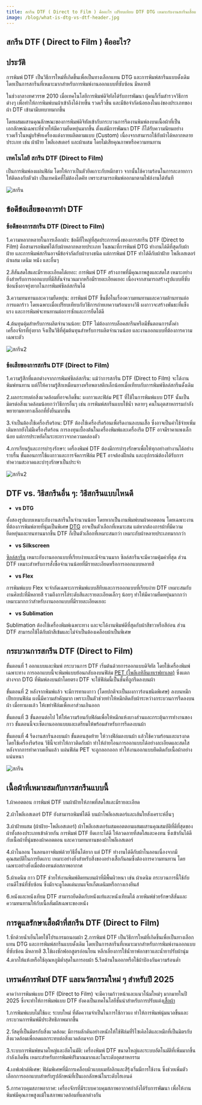 ```yaml
---
title: สกรีน DTF ( Direct to Film ) คืออะไร เปรียบเทียบ DTF DTG เหมาะกับงานสกรีนเสื้อแบบไหน?
image: /blog/what-is-dtg-vs-dtf-header.jpg
---
```

## สกรีน DTF ( Direct to Film ) คืออะไร?

## ประวัติ

การพิมพ์ DTF เป็นวิธีการใหม่ที่เกิดขึ้นเพื่อเป็นทางเลือกแทน DTG และการพิมพ์สกรีนแบบดั้งเดิม โดยเป็นการสกรีนที่เหมาะมากสำหรับการพิมพ์งานออกแบบที่ซับซ้อน มีหลายสี

ในช่วงกลางทศวรรษ 2010 เมื่อเทคโนโลยีการพิมพ์ดิจิทัลได้รับการพัฒนา ผู้คนก็เริ่มสำรวจวิธีการต่างๆ เพื่อทำให้การพิมพ์บนผ้าเข้าถึงได้ง่ายขึ้น รวดเร็วขึ้น และมีข้อจำกัดน้อยลงในแง่ของประเภทของผ้า DTF เข้ามามีบทบาทมากขึ้น

โดยผสมผสานคุณลักษณะของการพิมพ์ดิจิทัลเข้ากับกระบวนการรีดงานพิมพ์ลงบนเนื้อผ้าที่เป็นเอกลักษณ์เฉพาะที่ช่วยให้มีความยืดหยุ่นมากขึ้น ตั้งแต่มีการพัฒนา DTF ก็ได้รับความนิยมอย่างรวดเร็วในหมู่บริษัทเครื่องแต่งกายผลิตตามแบบ (Custom) เนื่องจากสามารถใช้กับผ้าได้หลากหลายประเภท เช่น ผ้าฝ้าย โพลีเอสเตอร์ และผ้าผสม โดยไม่เสียคุณภาพหรือความทนทาน

### เทคโนโลยี สกรีน DTF (Direct to Film)

เป็นการพิมพ์ลงแผ่นฟิล์ม โดยให้กาวเป็นตัวยึดเกาะกับหมึกขาว จากนั้นใช้ความร้อนในการละลายกาวให้ติดลงกับตัวผ้า เป็นเทคนิคที่ไม่ต้องไดคัท เพราะสามารถพิมพ์ออกมาตามไฟล์งานได้ทันที

![สกรีน](/blog/what-is-dtg-vs-dtf-1.jpg)

## ข้อดีข้อเสียของการทำ DTF

### ข้อดีของการสกรีน DTF (Direct to Film)

1.ความหลากหลายในการเลือกผ้า: ข้อดีที่ใหญ่ที่สุดประการหนึ่งของการสกรีน DTF (Direct to Film) คือสามารถพิมพ์ได้กับผ้าหลากหลายประเภท ในขณะที่การพิมพ์ DTG ทำงานได้ดีที่สุดกับผ้าฝ้าย และการพิมพ์สกรีนอาจมีข้อจำกัดกับผ้าบางชนิด แต่การพิมพ์ DTF ทำได้ดีกับผ้าฝ้าย โพลีเอสเตอร์ ผ้าผสม เดนิม หนัง และอื่นๆ

2.สีสันสดใสและมีรายละเอียดได้เยอะ: การพิมพ์ DTF สร้างภาพที่มีคุณภาพสูงและสดใส เหมาะอย่างยิ่งสำหรับการออกแบบที่มีสีสันจำนวนมากหรือมีรายละเอียดเยอะ เนื่องจากสามารถสร้างรูปแบบที่ซับซ้อนซึ่งอาจยุ่งยากในการพิมพ์ซิลล์สกรีนได้

3.ความทนทานและความยืดหยุ่น: การพิมพ์ DTF ขึ้นชื่อในเรื่องความทนทานและความต้านทานต่อการแตกร้าว โดยเฉพาะเมื่อเปรียบเทียบกับวิธีการถ่ายเทความร้อนบางวิธี ผงกาวจะสร้างพันธะที่แข็งแรง และการพิมพ์จะทนทานต่อการซักและการยืดได้ดี

4.ต้นทุนคุ้มสำหรับการผลิตจำนวนน้อย: DTF ไม่ต้องการบล็อคสกรีนหรือมีขั้นตอนการตั้งค่าเครื่องจักรที่ยุ่งยาก จึงเป็นวิธีที่คุ้มต้นทุนสำหรับการผลิตจำนวนน้อย และงานออกแบบที่ต้องการความเฉพาะตัว

![สกรีน2](/blog/what-is-dtg-vs-dtf-2.jpg)

### ข้อเสียของการสกรีน DTF (Direct to Film)

1.ความรู้สึกที่แตกต่างจากการพิมพ์ซิลล์สกรีน: แม้ว่าการสกรีน DTF (Direct to Film) จะได้งานพิมพ์ทนทาน แต่ก็ให้ความรู้สึกเหมือนยางหรือพลาสติกเล็กน้อยเมื่อเทียบกับการพิมพ์ซิลล์สกรีนดั้งเดิม

2.ผลกระทบต่อสิ่งแวดล้อมที่อาจเกิดขึ้น: ผงกาวและฟิล์ม PET ที่ใช้ในการพิมพ์แบบ DTF นั้นเป็นมิตรต่อสิ่งแวดล้อมน้อยกว่าวิธีการอื่นๆ เช่น การพิมพ์สกรีนแบบใช้น้ำ หลายๆ คนในอุตสาหกรรมกำลังพยายามหาทางเลือกที่ยั่งยืนมากขึ้น

3.จำเป็นต้องใช้เครื่องรีดร้อน: DTF ต้องใช้เครื่องรีดร้อนเพื่อรีดงานลงบนเสื้อ ซึ่งอาจเป็นค่าใช้จ่ายเพิ่มเติมหากยังไม่มีเครื่องรีดร้อน การลงทุนเบื้องต้นในเครื่องพิมพ์และเครื่องรีด DTF อาจมีราคาแพงเล็กน้อย แต่การประหยัดในระยะยาวจากความคล่องตัว

4.การเรียนรู้และการบำรุงรักษา: เครื่องพิมพ์ DTF ต้องมีการบำรุงรักษาเพื่อให้ทุกอย่างทำงานได้อย่างราบรื่น ขั้นตอนการใช้ผงกาวและการจัดการฟิล์ม PET อาจต้องฝึกฝน และอุปกรณ์ต้องได้รับการทำความสะอาดและบำรุงรักษาเป็นประจำ

![สกรีน2](/blog/what-is-dtg-vs-dtf-3.jpg)

## DTF vs. วิธีสกรีนอื่น ๆ: วิธีสกรีนแบบไหนดี

- **vs DTG**

ทั้งสองรูปแบบเหมาะกับงานสกรีนในจำนวนน้อย โดยหากเป็นงานพิมพ์บนผ้าคอตตอน โดยเฉพาะงานที่ต้องการพิมพ์ลายที่นุ่มเป็นพิเศษ [DTG](/what-is-dtg-vs-dtf)
 อาจเป็นตัวเลือกที่เหมาะสม แต่หากต้องการผ้าที่มีความยืดหยุ่นและทนทานมากขึ้น DTF ก็เป็นตัวเลือกที่เหมาะสมกว่า เหมาะกับผ้าหลายประเภทมากกว่า

 - **vs Silkscreen**

[ซิลล์สกรีน](/what-is-silks-creen) เหมาะกับงานออกแบบที่เรียบง่ายและมีจำนวนมาก ซิลล์สกรีนจะมีความคุ้มค่าที่สุด ส่วน DTF เหมาะสำหรับการสั่งซื้อจำนวนน้อยที่มีรายละเอียดหรือการออกแบบหลายสี

- **vs Flex**

การพิมพ์แบบ Flex จะจำกัดเฉพาะการพิมพ์แบบสีทึบและการออกแบบที่เรียบง่าย DTF เหมาะสมกับงานศิลปะที่มีหลายสี รวมถึงการไล่ระดับสีและรายละเอียดเล็กๆ น้อยๆ ทำให้มีความยืดหยุ่นมากกว่าเหมาะมากกว่าสำหรับงานออกแบบที่มีรายละเอียดเยอะ

- **vs Sublimation**

Sublimation ต้องใช้เครื่องพิมพ์เฉพาะทาง และจะได้งานพิมพ์ดีที่สุดกับผ้าสีขาวหรือสีอ่อน ส่วน DTF สามารถใช้ได้กับผ้าสีเข้มและไม่จำเป็นต้องเคลือบผ้าเป็นพิเศษ

## กระบวนการสกรีน DTF (Direct to Film)

ขั้นตอนที่ 1 ออกแบบและพิมพ์ กระบวนการ DTF เริ่มต้นด้วยการออกแบบดิจิทัล โดยใช้เครื่องพิมพ์เฉพาะทาง การออกแบบนี้จะพิมพ์แบบย้อนกลับลงบนฟิล์ม [PET (โพลีเอทิลีนเทเรฟทาเลต)](https://th.wikipedia.org/wiki/พอลิเอทิลินเทเรฟทาเลต)
 ซึ่งแตกต่างจาก DTG ที่พิมพ์ลงบนผ้าโดยตรง DTF จะใช้ฟิล์มนี้เป็นชั้นที่ถูกรีดลงบนผ้า

ขั้นตอนที่ 2 หลังจากพิมพ์แล้ว จะมีการทาผงกาว (โดยปกติจะเป็นผงกาวร้อนชนิดพิเศษ) ลงบนหมึกเปียกบนฟิล์ม ผงนี้มีความสำคัญมาก เพราะเป็นตัวช่วยทำให้หมึกติดกับผ้าระหว่างกระบวนการรีดลงบนผ้า เมื่อทาผงแล้ว ให้เขย่าฟิล์มเพื่อเอาส่วนเกินออก

ขั้นตอนที่ 3 ขั้นตอนต่อไป ให้ให้ความร้อนกับฟิล์มเพื่อให้หมึกแห้งบางส่วนและกระตุ้นการทำงานของกาว ขั้นตอนนี้จะเซ็ตงานออกแบบและเตรียมให้พร้อมสำหรับการรีดลงบนผ้า

ขั้นตอนที่ 4 รีดงานสกรีนลงบนผ้า ขั้นตอนสุดท้าย ให้วางฟิล์มลงบนผ้า แล้วใช้ความร้อนและแรงกดโดยใช้เครื่องรีดร้อน วิธีนี้จะทำให้กาวติดกับผ้า ทำให้ถ่ายโอนการออกแบบได้อย่างละเอียดและสดใส หลังจากการทำความเย็นแล้ว แผ่นฟิล์ม PET จะถูกลอกออก ทำให้งานออกแบบยึดติดกับเนื้อผ้าอย่างแน่นหนา

![สกรีน](/blog/what-is-dtg-vs-dtf-4.jpg)

## เนื้อผ้าที่เหมาะสมกับการสกรีนแบบนี้

1.ผ้าคอตตอน การพิมพ์ DTF บนผ้าฝ้ายให้ภาพที่สดใสและมีรายละเอียด

2.ผ้าโพลีเอสเตอร์ DTF ยังสามารถพิมพ์ได้ดี บนผ้าโพลีเอสเตอร์และเส้นใยสังเคราะห์อื่นๆ

3.ผ้าฝ้ายผสม (ผ้าฝ้าย-โพลีเอสเตอร์) ผ้าโพลีเอสเตอร์ผสมคอตตอนผสมผสานคุณสมบัติที่ดีที่สุดของผ้าทั้งสองประเภทเข้าด้วยกัน การพิมพ์ DTF ยึดเกาะได้ดี ให้ลวดลายที่สดใสและคงทน ซึ่งเข้ากันได้ดีกับเนื้อผ้าที่นุ่มของผ้าคอตตอน และความทนทานของผ้าโพลีเอสเตอร์

4.ผ้าไนลอน ไนลอนอาจพิมพ์ด้วยวิธีอื่นได้ยาก แต่ DTF ทำงานได้ดีกับผ้าไนลอนเนื่องจากมีคุณสมบัติในการยึดเกาะ เหมาะอย่างยิ่งสำหรับสิ่งของอย่างเสื้อกันลมซึ่งต้องการความทนทาน โดยเฉพาะอย่างยิ่งเมื่อต้องทนต่อสภาพอากาศ

5.ผ้าเดนิม กาว DTF ช่วยให้งานพิมพ์ติดทนบนผ้าที่มีพื้นผิวหนา เช่น ผ้าเดนิม กระบวนการนี้ใช้กับงานดีไซน์ที่ซับซ้อน ซึ่งมักจะดูโดดเด่นบนแจ็กเก็ตเดนิมหรือกางเกงยีนส์

6.หนังและหนังเทียม DTF สามารถยึดติดกับหนังแท้และหนังเทียมได้ ลายพิมพ์ช่วยรักษาสีสันและความทนทานให้กับเนื้อสัมผัสเฉพาะของหนัง

## การดูแลรักษาเสื้อผ้าที่สกรีน DTF (Direct to Film)

1.ซักด้วยน้ำเย็นโดยใช้โปรแกรมถนอมผ้า
2.การพิมพ์ DTF เป็นวิธีการใหม่ที่เกิดขึ้นเพื่อเป็นทางเลือกแทน DTG และการพิมพ์สกรีนแบบดั้งเดิม โดยเป็นการสกรีนที่เหมาะมากสำหรับการพิมพ์งานออกแบบที่ซับซ้อน มีหลายสี
3.ใช้ผงซักฟอกสูตรอ่อนโยน หลีกเลี่ยงการใช้น้ำยาฟอกขาวและน้ำยาปรับผ้านุ่ม
4.ตากให้แห้งหรือใช้อุณหภูมิต่ำสุดในการอบผ้า
5.รีดด้านในออกหรือใช้ผ้าป้องกันความร้อนต่ำ

## เทรนด์การพิมพ์ DTF และนวัตกรรมใหม่ ๆ สำหรับปี 2025

คาดว่าการพิมพ์แบบ DTF (Direct to Film) จะมีความก้าวหน้าและแนวโน้มใหม่ๆ มากมายในปี 2025 ซึ่งจะทำให้การพิมพ์แบบ DTF ยังคงเป็นเทคโนโลยีชั้นนำสำหรับการปรับแต่ง[เสื้อผ้า](/https://somsritshirt.com/)

1.การพิมพ์แบบไม่ใช้ผง: ระบบใหม่ ที่ตัดความจำเป็นในการใช้กาวผง ทำให้การพิมพ์นุ่มนวลขึ้นและกระบวนการพิมพ์มีประสิทธิภาพมากขึ้น​

2.วัสดุที่เป็นมิตรกับสิ่งแวดล้อม: มีการผลักดันอย่างหนักให้ใช้ฟิล์มที่รีไซเคิลได้และหมึกที่เป็นมิตรกับสิ่งแวดล้อมเพื่อลดผลกระทบต่อสิ่งแวดล้อมจาก DTF​

3.ระบบการพิมพ์ขนาดใหญ่และอัตโนมัติ: เครื่องพิมพ์ DTF ขนาดใหญ่และระบบอัตโนมัติที่เพิ่มมากขึ้นกำลังเกิดขึ้น เหมาะสำหรับการพิมพ์ปริมาณมากและในระดับอุตสาหกรรม​

4.เอฟเฟกต์พิเศษ: ฟิล์มพิเศษที่มีการเคลือบผิวแบบเมทัลลิกและสีรุ้งเริ่มมีการใช้งาน ซึ่งช่วยเพิ่มตัวเลือกการออกแบบสำหรับรูปลักษณ์ที่เป็นเอกลักษณ์ในระดับไฮเอนด์​

5.การควบคุมสภาพอากาศ: เครื่องจักรที่มีระบบควบคุมสภาพอากาศกำลังได้รับการพัฒนา เพื่อให้งานพิมพ์มีคุณภาพสูงแม้ในสภาพแวดล้อมที่แตกต่างกัน​
